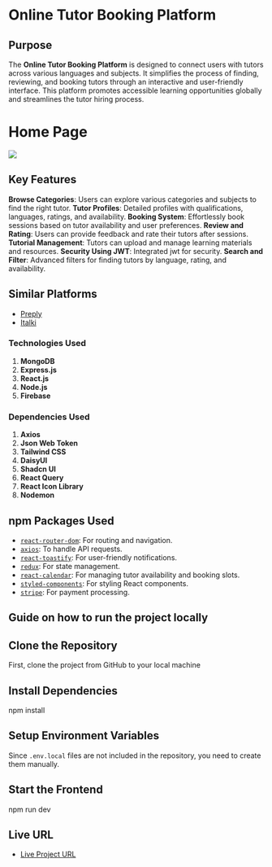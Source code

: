# Online Tutor Booking Platform

## Purpose

The **Online Tutor Booking Platform** is designed to connect users with tutors across various languages and subjects. It simplifies the process of finding, reviewing, and booking tutors through an interactive and user-friendly interface. This platform promotes accessible learning opportunities globally and streamlines the tutor hiring process.

# Home Page
<img src='https://i.ibb.co.com/tMJMhMjX/tutor-lagbe.jpg' />

## Key Features

**Browse Categories**: Users can explore various categories and subjects to find the right tutor.
**Tutor Profiles**: Detailed profiles with qualifications, languages, ratings, and availability.
**Booking System**: Effortlessly book sessions based on tutor availability and user preferences.
**Review and Rating**: Users can provide feedback and rate their tutors after sessions.
**Tutorial Management**: Tutors can upload and manage learning materials and resources.
**Security Using JWT**: Integrated jwt for security.
**Search and Filter**: Advanced filters for finding tutors by language, rating, and availability.

## Similar Platforms

- [Preply](https://www.preply.com)
- [Italki](https://www.italki.com)

### Technologies Used
1. **MongoDB**
2. **Express.js**
3. **React.js**
4. **Node.js**
5. **Firebase**

### Dependencies Used
1. **Axios**
2. **Json Web Token**
3. **Tailwind CSS**
4. **DaisyUI**
5. **Shadcn UI**
6. **React Query**
7. **React Icon Library**
8. **Nodemon**

## npm Packages Used

- [`react-router-dom`](https://www.npmjs.com/package/react-router-dom): For routing and navigation.
- [`axios`](https://www.npmjs.com/package/axios): To handle API requests.
- [`react-toastify`](https://www.npmjs.com/package/react-toastify): For user-friendly notifications.
- [`redux`](https://www.npmjs.com/package/redux): For state management.
- [`react-calendar`](https://www.npmjs.com/package/react-calendar): For managing tutor availability and booking slots.
- [`styled-components`](https://www.npmjs.com/package/styled-components): For styling React components.
- [`stripe`](https://www.npmjs.com/package/stripe): For payment processing.

## Guide on how to run the project locally
## Clone the Repository
First, clone the project from GitHub to your local machine

## Install Dependencies
npm install

## Setup Environment Variables
Since `.env.local` files are not included in the repository, you need to create them manually.

## Start the Frontend
npm run dev

## Live URL

- [Live Project URL](https://user-authentication-30262.web.app)
